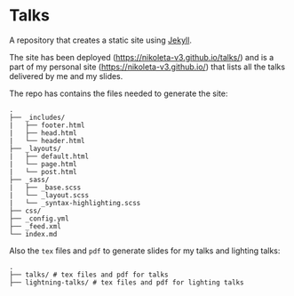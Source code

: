 # Talks

A repository that creates a static site using [Jekyll](http://jekyllrb.com/).

The site has been deployed (https://nikoleta-v3.github.io/talks/) and is
a part of my personal site (https://nikoleta-v3.github.io/) that lists
all the talks delivered by me and my slides.

The repo has contains the files needed to generate the site:

```
.
├── _includes/
|   ├── footer.html
|   ├── head.html
|   └── header.html
├── _layouts/
|   ├── default.html
|   └── page.html
|   └── post.html
├── _sass/
|   ├── _base.scss
|   └── _layout.scss
|   └── _syntax-highlighting.scss
├── css/
├── _config.yml
├── _feed.xml
└── index.md
```

Also the `tex` files and `pdf` to generate slides for my talks
and lighting talks:

```
.
├── talks/ # tex files and pdf for talks
├── lightning-talks/ # tex files and pdf for lighting talks
```